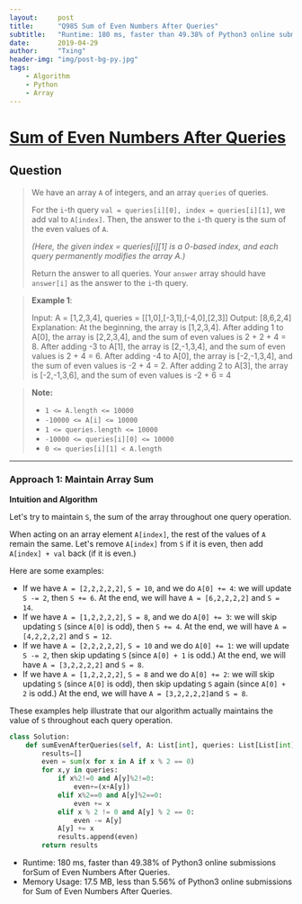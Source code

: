 ```yaml
---
layout:     post
title:      "Q985 Sum of Even Numbers After Queries"
subtitle:   "Runtime: 180 ms, faster than 49.38% of Python3 online submissions forSum of Even Numbers After Queries. Memory Usage: 17.5 MB, less than 5.56% of Python3 online submissions for Sum of Even Numbers After Queries."
date:       2019-04-29
author:     "Txing"
header-img: "img/post-bg-py.jpg"
tags:
    - Algorithm
    - Python
    - Array
---
```


# [Sum of Even Numbers After Queries](https://leetcode.com/problems/sum-of-even-numbers-after-queries/)

## Question

> We have an array `A` of integers, and an array `queries` of queries.
>
> For the `i`-th query `val = queries[i][0], index = queries[i][1]`, we add val to `A[index]`.  Then, the answer to the `i`-th query is the sum of the even values of `A`.
>
> *(Here, the given index = queries[i][1] is a 0-based index, and each query permanently modifies the array A.)*
>
> Return the answer to all queries.  Your `answer` array should have `answer[i]` as the answer to the `i`-th query.

> **Example 1**: 
>
> Input: A = [1,2,3,4], queries = [[1,0],[-3,1],[-4,0],[2,3]]
> Output: [8,6,2,4]
> Explanation: 
> At the beginning, the array is [1,2,3,4].
> After adding 1 to A[0], the array is [2,2,3,4], and the sum of even values is 2 + 2 + 4 = 8.
> After adding -3 to A[1], the array is [2,-1,3,4], and the sum of even values is 2 + 4 = 6.
> After adding -4 to A[0], the array is [-2,-1,3,4], and the sum of even values is -2 + 4 = 2.
> After adding 2 to A[3], the array is [-2,-1,3,6], and the sum of even values is -2 + 6 = 4

> **Note:**
>
> - `1 <= A.length <= 10000`
> - `-10000 <= A[i] <= 10000`
> - `1 <= queries.length <= 10000`
> - `-10000 <= queries[i][0] <= 10000`
> - `0 <= queries[i][1] < A.length`

---

### Approach 1: Maintain Array Sum

**Intuition and Algorithm**

Let's try to maintain `S`, the sum of the array throughout one query operation.

When acting on an array element `A[index]`, the rest of the values of `A` remain the same. Let's remove `A[index]` from `S` if it is even, then add `A[index] + val` back (if it is even.)

Here are some examples:

- If we have `A = [2,2,2,2,2]`, `S = 10`, and we do `A[0] += 4`: we will update `S -= 2`, then `S += 6`. At the end, we will have `A = [6,2,2,2,2]` and `S = 14`.
- If we have `A = [1,2,2,2,2]`, `S = 8`, and we do `A[0] += 3`: we will skip updating `S` (since `A[0]` is odd), then `S += 4`. At the end, we will have `A = [4,2,2,2,2]` and `S = 12`.
- If we have `A = [2,2,2,2,2]`, `S = 10` and we do `A[0] += 1`: we will update `S -= 2`, then skip updating `S` (since `A[0] + 1` is odd.) At the end, we will have `A = [3,2,2,2,2]` and `S = 8`.
- If we have `A = [1,2,2,2,2]`, `S = 8` and we do `A[0] += 2`: we will skip updating `S` (since `A[0]` is odd), then skip updating `S` again (since `A[0] + 2` is odd.) At the end, we will have `A = [3,2,2,2,2]`and `S = 8`.

These examples help illustrate that our algorithm actually maintains the value of `S` throughout each query operation.

```python
class Solution:
    def sumEvenAfterQueries(self, A: List[int], queries: List[List[int]]) -> List[int]:
        results=[]
        even = sum(x for x in A if x % 2 == 0)
        for x,y in queries:
            if x%2!=0 and A[y]%2!=0:
                even+=(x+A[y])
            elif x%2==0 and A[y]%2==0:
                even += x
            elif x % 2 != 0 and A[y] % 2 == 0:
                even -= A[y]
            A[y] += x
            results.append(even)
        return results
```

- Runtime: 180 ms, faster than 49.38% of Python3 online submissions forSum of Even Numbers After Queries.
- Memory Usage: 17.5 MB, less than 5.56% of Python3 online submissions for Sum of Even Numbers After Queries.
